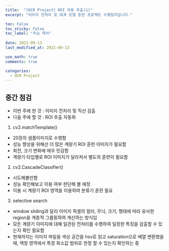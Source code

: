 ```yaml
---
title:  "[OCR Project] ROI 자동 추출(1)"
excerpt: "이미지 전처리 및 OCR 모델 훈련 프로젝트 수행일지입니다."

toc: False
toc_sticky: False
toc_label: "주요 목차"
 
date: 2021-09-13
last_modified_at: 2021-09-13

use_math: true
comments: true

categories:
  - OCR Project
---
```



## 중간 점검

- 이번 주에 한 것 : 이미지 전처리 및 직선 검출
- 다음 주에 할 것 : ROI 추출 자동화

1. cv2.matchTemplate()

- 20장의 샘플이미지로 수행함
- 성능 향상을 위해선 더 많은 계량기 ROI 훈련 이미지가 필요함
- 회전, 크기 변화에 매우 민감함
- 계량기 타입별로 ROI 이미지가 달라져서 별도의 훈련이 필요함


2. cv2.CascadeClassifier()

- 시도해볼만함
- 성능 확인해보고 이용 여부 판단해 볼 예정
- 이용 시 계량기 ROI 영역을 이용하여 분류기 훈련 필요


3. selective search

- window sliding과 달리 이미지 픽셀의 컬러, 무늬, 크기, 형태에 따라 유사한 region을 계층적 그룹핑하여 계산하는 방식임
- 모든 계량기 이미지에 대해 일관된 전처리를 수행하여 일정한 특징을 검출할 수 있는지 확인 필요함
- 현재까지는 이미지 파일을 색상 공간을 hsv로 읽고 saturation으로 배열 변환했을 때, 액정 영역에서 특정 화소값 범위로 한정 할 수 있는지 확인하는 중
